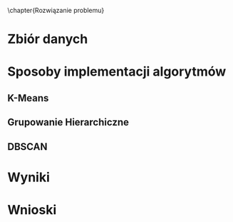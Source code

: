 \chapter{Rozwiązanie problemu}

# Zbiór danych

# Sposoby implementacji algorytmów

## K-Means

## Grupowanie Hierarchiczne

## DBSCAN

# Wyniki

# Wnioski
